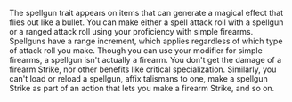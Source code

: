The spellgun trait appears on items that can generate a magical effect that flies out like a bullet. You can make either a spell attack roll with a spellgun or a ranged attack roll using your proficiency with simple firearms. Spellguns have a range increment, which applies regardless of which type of attack roll you make. Though you can use your modifier for simple firearms, a spellgun isn't actually a firearm. You don't get the damage of a firearm Strike, nor other benefits like critical specialization. Similarly, you can't load or reload a spellgun, affix talismans to one, make a spellgun Strike as part of an action that lets you make a firearm Strike, and so on.
